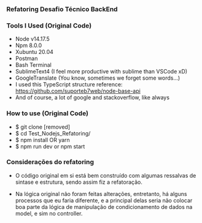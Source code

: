 ### Refatoring Desafio Técnico BackEnd

### Tools I Used (Original Code)

- Node v14.17.5
- Npm 8.0.0
- Xubuntu 20.04
- Postman
- Bash Terminal
- SublimeText4 (I feel more productive with sublime than VSCode xD)
- GoogleTranslate (You know, sometimes we forget some words...)
- I used this TypeScript structure reference: https://github.com/suporteb7web/node-base-api
- And of course, a lot of google and stackoverflow, like always

### How to use (Original Code)

- $ git clone [removed]
- $ cd Test_Nodejs_Refatoring/
- $ npm install OR yarn
- $ npm run dev or npm start

### Considerações do refatoring

- O código original em si está bem construído com algumas ressalvas de sintase e estrutura, sendo assim fiz a refatoração.

- Na lógica original não foram feitas alterações, entretanto, há alguns processos que eu faria diferente, e a principal delas seria não colocar 
boa parte da lógica de manipulação de condicionamento de dados na model, e sim no controller.


